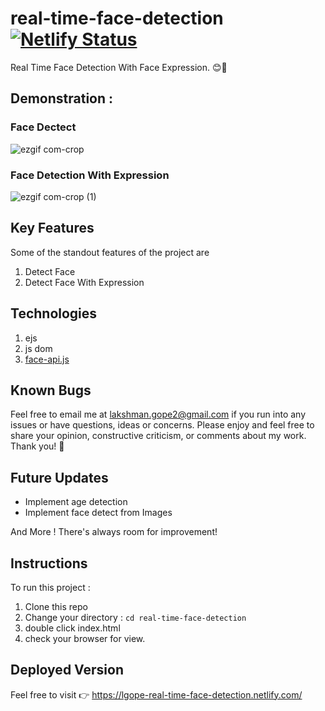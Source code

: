 # real-time-face-detection [![Netlify Status](https://api.netlify.com/api/v1/badges/a2e6f8d7-94e7-43f7-b18f-9d51f684c43e/deploy-status)](https://app.netlify.com/sites/lgope-real-time-face-detection/deploys)
Real Time Face Detection With Face Expression. 😊🙂

## Demonstration :
### Face Dectect
![ezgif com-crop](https://user-images.githubusercontent.com/58518192/76557336-93d89100-64c5-11ea-8328-d68f696e87cc.gif)

### Face Detection With Expression
![ezgif com-crop (1)](https://user-images.githubusercontent.com/58518192/76557341-976c1800-64c5-11ea-9b5c-21cab90810dd.gif)

## Key Features
Some of the standout features of the project are

 1. Detect Face
 2. Detect Face With Expression
 
## Technologies
1. ejs
2. js dom 
3. [face-api.js](https://github.com/justadudewhohacks/face-api.js)

## Known Bugs

Feel free to email me at lakshman.gope2@gmail.com if you run into any issues or have questions, ideas or concerns. Please enjoy
and feel free to share your opinion, constructive criticism, or comments about my work. Thank you! 🙂

## Future Updates

- Implement age detection
- Implement face detect from Images

And More ! There's always room for improvement!

## Instructions
To run this project :
1. Clone this repo
2. Change your directory : `cd real-time-face-detection`
3. double click index.html
6. check your browser for view.

## Deployed Version

Feel free to visit 👉 https://lgope-real-time-face-detection.netlify.com/
